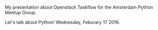 My presentation about Openstack Taskflow for the Amsterdam Python Meetup
Group. 

Let's talk about Python! Wednesday, Feburary 17 2016.

